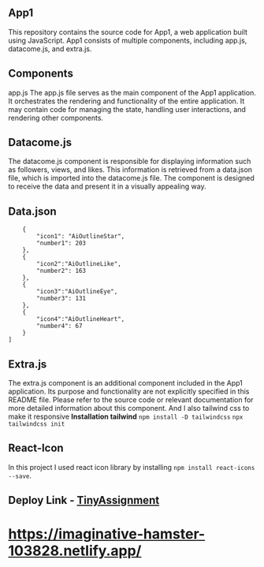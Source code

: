 ## App1
This repository contains the source code for App1, a web application built using JavaScript. App1 consists of multiple components, including app.js, datacome.js, and extra.js.

## Components
app.js
The app.js file serves as the main component of the App1 application. It orchestrates the rendering and functionality of the entire application. It may contain code for managing the state, handling user interactions, and rendering other components.

## Datacome.js
The datacome.js component is responsible for displaying information such as followers, views, and likes. This information is retrieved from a data.json file, which is imported into the datacome.js file. The component is designed to receive the data and present it in a visually appealing way.
## Data.json
```[
    {
        "icon1": "AiOutlineStar",
        "number1": 203
    },
    {
        "icon2":"AiOutlineLike",
        "number2": 163
    },
    {
        "icon3":"AiOutlineEye",
        "number3": 131
    },
    {
        "icon4":"AiOutlineHeart",
        "number4": 67
    }
]
```

## Extra.js
The extra.js component is an additional component included in the App1 application. Its purpose and functionality are not explicitly specified in this README file. Please refer to the source code or relevant documentation for more detailed information about this component.
And I also tailwind css to make it responsive
**Installation tailwind**
```npm install -D tailwindcss```
```npx tailwindcss init```
## React-Icon
In this project I used react icon library by installing ```npm install react-icons --save```.

## Deploy Link - [TinyAssignment]("https://imaginative-hamster-103828.netlify.app/")
# https://imaginative-hamster-103828.netlify.app/


